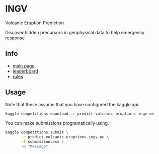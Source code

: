 # INGV

Volcanic Eruption Prediction

Discover hidden precursors in geophysical data to help emergency response

## Info

* [main page](https://www.kaggle.com/c/predict-volcanic-eruptions-ingv-oe)
* [leaderboard](https://www.kaggle.com/c/predict-volcanic-eruptions-ingv-oe/leaderboard)
* [rules](https://www.kaggle.com/c/predict-volcanic-eruptions-ingv-oe/rules)
## Usage

Note that these assume that you have configured the kaggle api.

```bash
kaggle competitions download -c predict-volcanic-eruptions-ingv-oe
```

You can make submissions programatically using.

```bash
kaggle competitions submit \
       -c predict-volcanic-eruptions-ingv-oe \
       -f submission.csv \
       -m "Message"
```
